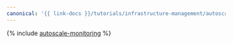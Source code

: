 ```yaml
---
canonical: '{{ link-docs }}/tutorials/infrastructure-management/autoscale-monitoring'
---
```


{% include [autoscale-monitoring](../../_tutorials/infrastructure/autoscale-monitoring.md) %}
